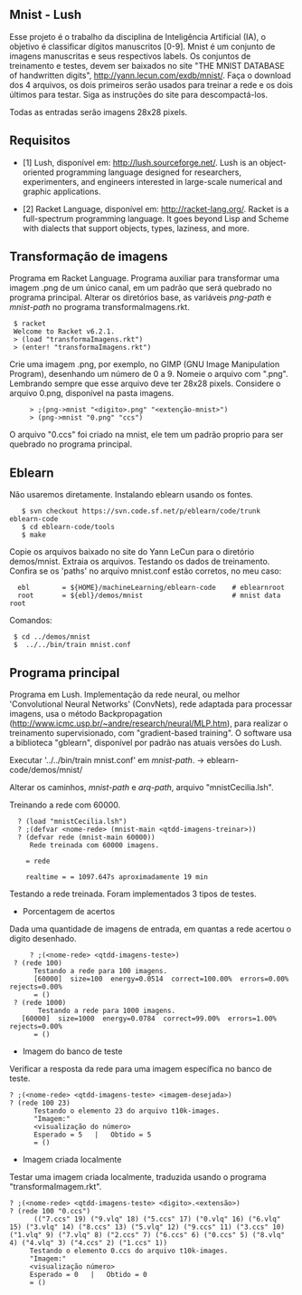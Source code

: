 Mnist - Lush
------------

Esse projeto é o trabalho da disciplina de Inteligência Artificial (IA), o objetivo é classificar dígitos manuscritos [0-9]. Mnist é um conjunto de imagens manuscritas e seus respectivos labels. Os conjuntos de treinamento e testes, devem ser baixados no site "THE MNIST DATABASE of handwritten digits", http://yann.lecun.com/exdb/mnist/. Faça o download dos 4 arquivos, os dois primeiros serão usados para treinar a rede e os dois últimos para testar. Siga as instruções do site para descompactá-los.
  
Todas as entradas serão imagens 28x28 pixels.

Requisitos
---------

  - [1] Lush, disponível em: http://lush.sourceforge.net/. Lush is an object-oriented programming language designed for researchers, experimenters, and engineers interested in large-scale numerical and graphic applications.
  
  - [2] Racket Language, disponível em: http://racket-lang.org/. Racket is a full-spectrum programming language. It goes beyond Lisp and Scheme with dialects that support objects, types, laziness, and more. 
  
Transformação de imagens
------------------------

Programa em Racket Language. Programa auxiliar para transformar uma imagem .png de um único canal, em um padrão que será quebrado no programa principal. Alterar os diretórios base, as variáveis *png-path* e *mnist-path* no programa transformaImagens.rkt.

	 $ racket 
	 Welcome to Racket v6.2.1.
	 > (load "transformaImagens.rkt")
	 > (enter! "transformaImagens.rkt")
  
Crie uma imagem .png, por exemplo, no GIMP (GNU Image Manipulation Program), desenhando um número de 0 a 9. Nomeie o arquivo com "<digito-desenhado>.png". Lembrando sempre que esse arquivo deve ter 28x28 pixels. Considere o arquivo 0.png, disponível na pasta imagens.

     	 > ;(png->mnist "<digito>.png" "<extenção-mnist>")
       	 > (png->mnist "0.png" "ccs")
  
O arquivo "0.ccs" foi criado na mnist, ele tem um padrão proprio para ser quebrado no programa principal.

Eblearn
-------

Não usaremos diretamente. Instalando eblearn usando os fontes.

	   $ svn checkout https://svn.code.sf.net/p/eblearn/code/trunk eblearn-code
	   $ cd eblearn-code/tools
	   $ make

Copie os arquivos baixado no site do Yann LeCun para o diretório demos/mnist. Extraia os arquivos. Testando os dados de treinamento. Confira se os 'paths' no arquivo mnist.conf estão corretos, no meu caso:

      ebl        = ${HOME}/machineLearning/eblearn-code    # eblearnroot                                                                    
      root       = ${ebl}/demos/mnist                      # mnist data root   

Comandos:

	 $ cd ../demos/mnist
	 $  ../../bin/train mnist.conf

Programa principal
------------------
  
Programa em Lush. Implementação da rede neural, ou melhor 'Convolutional Neural Networks' (ConvNets), rede adaptada para processar imagens, usa o método Backpropagation (http://www.icmc.usp.br/~andre/research/neural/MLP.htm), para realizar o treinamento supervisionado, com "gradient-based training". O software usa a biblioteca "gblearn", disponível por padrão nas atuais versões do Lush.

Executar '../../bin/train mnist.conf' em *mnist-path*. -> eblearn-code/demos/mnist/

Alterar os caminhos, *mnist-path* e *arq-path*, arquivo "mnistCecilia.lsh".
    
Treinando a rede com 60000.

	  ? (load "mnistCecilia.lsh")
	  ? ;(defvar <nome-rede> (mnist-main <qtdd-imagens-treinar>))
	  ? (defvar rede (mnist-main 60000))
	     Rede treinada com 60000 imagens.
  
	    = rede
    
	    realtime = = 1097.647s aproximadamente 19 min
  
Testando a rede treinada. Foram implementados 3 tipos de testes.

* Porcentagem de acertos

Dada uma quantidade de imagens de entrada, em quantas a rede acertou o digito desenhado.

     	 ? ;(<nome-rede> <qtdd-imagens-teste>)
	 ? (rede 100)
	      Testando a rede para 100 imagens.
	      [60000]  size=100  energy=0.0514  correct=100.00%  errors=0.00%  rejects=0.00%
	      = ()
	 ? (rede 1000)
     	   Testando a rede para 1000 imagens.
	   [60000]  size=1000  energy=0.0784  correct=99.00%  errors=1.00%  rejects=0.00%
	      = ()  
 
* Imagem do banco de teste

Verificar a resposta da rede para uma imagem específica no banco de teste.
   
	? ;(<nome-rede> <qtdd-imagens-teste> <imagem-desejada>)
	? (rede 100 23)
          Testando o elemento 23 do arquivo t10k-images.
          "Imagem:"
          <visualização do número>
          Esperado = 5   |   Obtido = 5 
          = ()

* Imagem criada localmente

Testar uma imagem criada localmente, traduzida usando o programa "transformaImagem.rkt".
    
	? ;(<nome-rede> <qtdd-imagens-teste> <digito>.<extensão>)
	? (rede 100 "0.ccs")
          (("7.ccs" 19) ("9.vlq" 18) ("5.ccs" 17) ("0.vlq" 16) ("6.vlq" 15) ("3.vlq" 14) ("8.ccs" 13) ("5.vlq" 12) ("9.ccs" 11) ("3.ccs" 10) ("1.vlq" 9) ("7.vlq" 8) ("2.ccs" 7) ("6.ccs" 6) ("0.ccs" 5) ("8.vlq" 4) ("4.vlq" 3) ("4.ccs" 2) ("1.ccs" 1))
         Testando o elemento 0.ccs do arquivo t10k-images.
         "Imagem:"
         <visualização número>
         Esperado = 0   |   Obtido = 0 
         = ()
